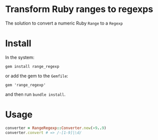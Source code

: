 # Transform Ruby ranges to regexps

The solution to convert a numeric Ruby `Range` to a `Regexp`

# Install

In the system:

`gem install range_regexp`

or add the gem to the `Gemfile`:

`gem 'range_regexp'`

and then run `bundle install`.

# Usage

```ruby
converter = RangeRegexp::Converter.new(-9..9)
converter.convert # => /-[1-9]|\d/
```
